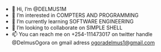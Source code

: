 - 👋 Hi, I’m @DELMUS1M
- 👀 I’m interested in COMPTERS AND PROGRAMMING
- 🌱 I’m currently learning SOFTWARE ENGINEERING
- 💞️ I’m looking to collaborate on SIMPLE SHELL
- 📫 You can reach me on 
               +254-111473017
               on twitter handle @DelmusOgora
               on gmail adress ogoradelmus1@gmail.com
               

<!---
DELMUS1M/DELMUS1M is a ✨ special ✨ repository because its `README.md` (this file) appears on your GitHub profile.
You can click the Preview link to take a look at your changes.
--->
